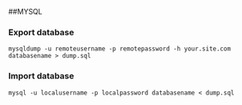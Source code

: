##MYSQL

### Export database

`mysqldump -u remoteusername -p remotepassword -h your.site.com databasename > dump.sql`

### Import database

`mysql -u localusername -p localpassword databasename < dump.sql`